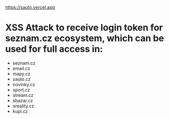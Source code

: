 https://sauto.vercel.app

# XSS Attack to receive login token for seznam.cz ecosystem, which can be used for full access in:
 - seznam.cz
 - email.cz
 - mapy.cz
 - sauto.cz
 - novinky.cz
 - sport.cz
 - stream.cz
 - sbazar.cz
 - sreality.cz
 - kupi.cz
